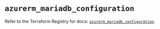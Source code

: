 # `azurerm_mariadb_configuration`

Refer to the Terraform Registry for docs: [`azurerm_mariadb_configuration`](https://registry.terraform.io/providers/hashicorp/azurerm/3.113.0/docs/resources/mariadb_configuration).
